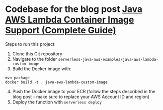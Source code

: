 # Codebase for the blog post [Java AWS Lambda Container Image Support (Complete Guide)](https://rieckpil.de/java-aws-lambda-container-image-support-complete-guide/)

Steps to run this project:

1. Clone this Git repository
2. Navigate to the folder `serverless-java-aws-examples/java-aws-lambda-custom-image`
3. Build the Docker image with:

```shell script
mvn package
docker build -t . java-aws-lambda-custom-image
```

4. Push the Docker image to your ECR (follow the steps described in the blog post - make sure to replace your AWS Account ID and region)
5. Deploy the function with `serverless deploy`
